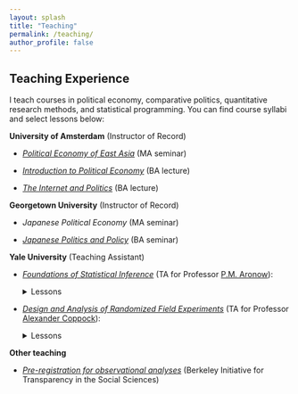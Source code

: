 ```yaml
---
layout: splash
title: "Teaching"
permalink: /teaching/
author_profile: false
---
```


## Teaching Experience

I teach courses in political economy, comparative politics, quantitative research methods, and statistical programming. You can find course syllabi and select lessons below:  

**University of Amsterdam** (Instructor of Record)

- [*Political Economy of East Asia*](https://www.trevorincerti.com/teaching/political_economy_of_east_asia.html) (MA seminar)

- [*Introduction to Political Economy*](https://www.trevorincerti.com/teaching/political_economy.html) (BA lecture)

- [*The Internet and Politics*](https://coursecatalogue.uva.nl/xmlpages/page/2024-2025-en/search-course/course/116602) (BA lecture)

**Georgetown University** (Instructor of Record)

- *Japanese Political Economy* (MA seminar)

- [*Japanese Politics and Policy*](https://www.trevorincerti.com/teaching/japanese_politics_syllabus.html) (BA seminar)

**Yale University** (Teaching Assistant) 

- [*Foundations of Statistical Inference*](http://www.trevorincerti.com/files/PL500-syllabus-2019.pdf) (TA for Professor [P.M. Aronow](https://pmaronow.github.io)):  
  <details>
  <summary>Lessons</summary>
  <ul>
    <li><a href="https://www.trevorincerti.com/teaching/r_short_course.pdf">Introduction to R short course</a>.</li>
    <li><a href="https://www.trevorincerti.com/teaching/random_samples.html">Learning from random samples</a>.</li>
    <li><a href="https://www.trevorincerti.com/teaching/random_variables.html">Summarizing random variables</a>.</li>
    <li><a href="https://www.trevorincerti.com/teaching/regression.html">The bootstrap and introduction to regression</a>.</li>
    <li><a href="https://www.trevorincerti.com/teaching/regression2.html">Additional regression topics</a>.</li>
  </ul>
  </details>

- [*Design and Analysis of Randomized Field Experiments*](http://www.trevorincerti.com/files/PLSC_512_2020.pdf) (TA for Professor [Alexander Coppock](https://alexandercoppock.com)):  
  <details>
  <summary>Lessons</summary>
  <ul>
    <li><a href="https://www.trevorincerti.com/teaching/intro.html">Introduction to dplyr, potential outcomes, and random assignment</a>.</li>
    <li><a href="https://www.trevorincerti.com/teaching/noncompliance.html">One-sided noncompliance</a>.</li>
    <li><a href="https://www.trevorincerti.com/teaching/meta-analysis.html">Research synthesis and meta-analysis</a>.</li>
  </ul>
  </details>
  

**Other teaching**

- [*Pre-registration for observational analyses*](http://www.trevorincerti.com/teaching/incerti_bitss.pdf) (Berkeley Initiative for Transparency in the Social Sciences)





